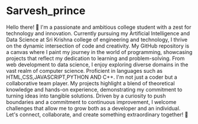 # Sarvesh_prince
Hello there! 👋 I'm a passionate and ambitious college student with a zest for technology and innovation. Currently pursuing my Artificial Intelligence and Data Science at Sri Krishna college of engineering and technology, 
I thrive on the dynamic intersection of code and creativity. My GitHub repository is a canvas where I paint my journey in the world of programming, showcasing projects that reflect my dedication to learning and problem-solving.
From web development to data science, I enjoy exploring diverse domains in the vast realm of computer science. Proficient in languages such as HTML,CSS,JAVASCRIPT,PYTHON AND C++. I'm not just a coder but a collaborative team player. My projects highlight a blend of theoretical knowledge and hands-on experience, demonstrating my commitment to turning ideas into tangible solutions.
Driven by a curiosity to push boundaries and a commitment to continuous improvement, I welcome challenges that allow me to grow both as a developer and an individual. Let's connect, collaborate, and create something extraordinary together! 🚀
